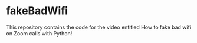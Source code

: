 # fakeBadWifi
This repository contains the code for the video entitled How to fake bad wifi on Zoom calls with Python!

